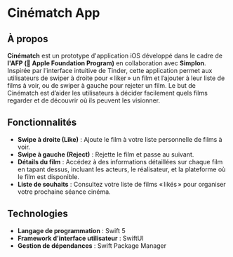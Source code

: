 # Cinématch App

## À propos
**Cinématch** est un prototype d'application iOS développé dans le cadre de **l'AFP ( Apple Foundation Program)** en collaboration avec **Simplon**.
Inspirée par l’interface intuitive de Tinder, cette application permet aux utilisateurs de swiper à droite pour « liker » un film et l’ajouter à leur liste de films à voir, ou de swiper à gauche pour rejeter un film.
Le but de Cinématch est d’aider les utilisateurs à décider facilement quels films regarder et de découvrir où ils peuvent les visionner.

## Fonctionnalités
- **Swipe à droite (Like)** : Ajoute le film à votre liste personnelle de films à voir.
- **Swipe à gauche (Reject)** : Rejette le film et passe au suivant.
- **Détails du film** : Accédez à des informations détaillées sur chaque film en tapant dessus, incluant les acteurs, le réalisateur, et la plateforme où le film est disponible.
- **Liste de souhaits** : Consultez votre liste de films « likés » pour organiser votre prochaine séance cinéma.

## Technologies
- **Langage de programmation** : Swift 5
- **Framework d’interface utilisateur** : SwiftUI
- **Gestion de dépendances** : Swift Package Manager
